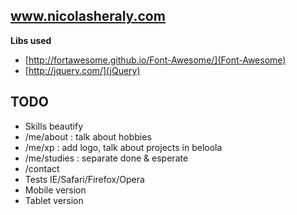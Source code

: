 ##  www.nicolasheraly.com ##


<b>Libs used</b>

- [http://fortawesome.github.io/Font-Awesome/](Font-Awesome)
- [http://jquery.com/](jQuery)

## TODO

- Skills beautify
- /me/about : talk about hobbies
- /me/xp : add logo, talk about projects in beloola
- /me/studies : separate done & esperate
- /contact
- Tests IE/Safari/Firefox/Opera
- Mobile version
- Tablet version
